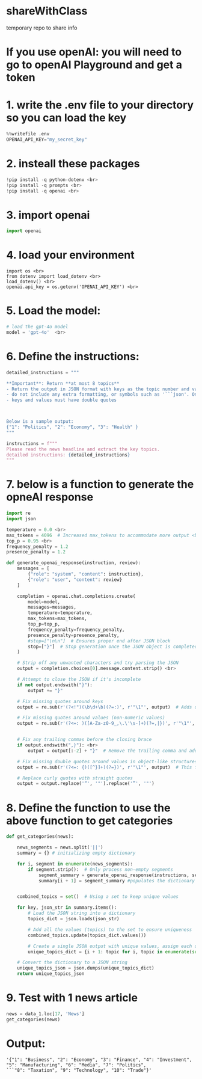 # shareWithClass
temporary repo to share info


# If you use openAI:  you will need to go to openAI Playground and get a token

# 1.  write the .env file to your directory so you can load the key

```python
%%writefile .env 
OPENAI_API_KEY="my_secret_key"
```

# 2. insteall these packages
```python
!pip install -q python-dotenv <br>
!pip install -q prompts <br>
!pip install -q openai <br>
```
# 3. import openai
```python
import openai 
```
# 4. load your environment
```pytho
import os <br>
from dotenv import load_dotenv <br>
load_dotenv() <br>
openai.api_key = os.getenv('OPENAI_API_KEY') <br>
```
# 5. Load the model:
```python    
# load the gpt-4o model
model = 'gpt-4o'  <br>  
```
# 6. Define the instructions:
```python
detailed_instructions = """

**Important**: Return **at most 8 topics**
- Return the output in JSON format with keys as the topic number and values as the actual topic.
- do not include any extra formatting, or symbols such as '```json'. Only return the json object
- keys and values must have double quotes



Below is a sample output:
{"1": "Politics", "2": "Economy", "3": "Health" }
"""
```
```python
instructions = f"""
Please read the news headline and extract the key topics.
detailed instructions: {detailed_instructions}
"""
```

# 7. below is a function to generate the opneAI response

```python
import re 
import json

temperature = 0.0 <br>
max_tokens = 4096  # Increased max_tokens to accommodate more output <br>
top_p = 0.95 <br>
frequency_penalty = 1.2 
presence_penalty = 1.2 

def generate_openai_response(instruction, review):
    messages = [
        {"role": "system", "content": instruction},
        {"role": "user", "content": review}
    ]

    completion = openai.chat.completions.create(
        model=model,
        messages=messages,
        temperature=temperature,
        max_tokens=max_tokens,
        top_p=top_p,
        frequency_penalty=frequency_penalty,
        presence_penalty=presence_penalty,
        #stop=["\n\n"]  # Ensures proper end after JSON block
        stop=["}"]  # Stop generation once the JSON object is completed
    )

    # Strip off any unwanted characters and try parsing the JSON
    output = completion.choices[0].message.content.strip() <br>

    # Attempt to close the JSON if it's incomplete
    if not output.endswith("}"): 
        output += "}" 

    # Fix missing quotes around keys
    output = re.sub(r'(?<!")(\b\d+\b)(?=:)', r'"\1"', output)  # Adds quotes around unquoted numbers <br>

    # Fix missing quotes around values (non-numeric values)
    output = re.sub(r'(?<=: )([A-Za-z0-9_,\.\'\s-]+)(?=,|})', r'"\1"', output) 


    # Fix any trailing commas before the closing brace
    if output.endswith(",}"): <br>
        output = output[:-2] + "}"  # Remove the trailing comma and add the closing brace <br>

    # Fix missing double quotes around values in object-like structures
    output = re.sub(r'(?<=: {)([^}]+)(?=})', r'"\1"', output)  # This fixes values inside {} without quotes <br>

    # Replace curly quotes with straight quotes
    output = output.replace('“', '"').replace('”', '"') 
```
# 8. Define the function to use the above function to get categories 
```python
def get_categories(news):

    news_segments = news.split('||')
    summary = {} # initializing empty dictionary

    for i, segment in enumerate(news_segments):
        if segment.strip():  # Only process non-empty segments
            segment_summary = generate_openai_response(instructions, segment.strip()) # calls our generate function to get json output for the segment
            summary[i + 1] = segment_summary #populates the dictionary with key/values


    combined_topics = set()  # Using a set to keep unique values

    for key, json_str in summary.items():
        # Load the JSON string into a dictionary
        topics_dict = json.loads(json_str)

        # Add all the values (topics) to the set to ensure uniqueness
        combined_topics.update(topics_dict.values())

        # Create a single JSON output with unique values, assign each unique value a key
        unique_topics_dict = {i + 1: topic for i, topic in enumerate(sorted(combined_topics))}

    # Convert the dictionary to a JSON string
    unique_topics_json = json.dumps(unique_topics_dict)
    return unique_topics_json
```

# 9. Test with 1 news article
```python
news = data_1.loc[17, 'News']
get_categories(news)
```
# Output:
```csv
'{"1": "Business", "2": "Economy", "3": "Finance", "4": "Investment", "5": "Manufacturing", "6": "Media", "7": "Politics",
```"8": "Taxation", "9": "Technology", "10": "Trade"}'    
